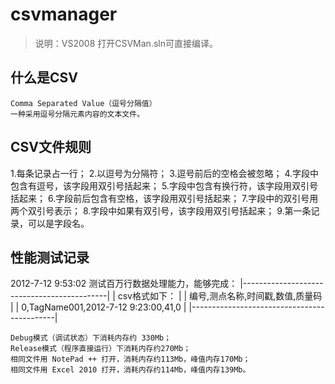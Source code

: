 # csvmanager

> 说明：VS2008 打开CSVMan.sln可直接编译。

## 什么是CSV
	Comma Separated Value（逗号分隔值）
	一种采用逗号分隔元素内容的文本文件。

## CSV文件规则
1.每条记录占一行；
2.以逗号为分隔符；
3.逗号前后的空格会被忽略；
4.字段中包含有逗号，该字段用双引号括起来；
5.字段中包含有换行符，该字段用双引号括起来；
6.字段前后包含有空格，该字段用双引号括起来；
7.字段中的双引号用两个双引号表示；
8.字段中如果有双引号，该字段用双引号括起来；
9.第一条记录，可以是字段名。
	
## 性能测试记录	
 2012-7-12 9:53:02 测试百万行数据处理能力，能够完成：
	|--------------------------------------------|
	|	csv格式如下：                            |
	|	编号,测点名称,时间戳,数值,质量码         |
	|	0,TagName001,2012-7-12 9:23:00,41,0      |
	|--------------------------------------------|	
	
	Debug模式（调试状态）下消耗内存约 330Mb；
	Release模式（程序直接运行）下消耗内存约270Mb；
	相同文件用 NotePad ++ 打开，消耗内存约113Mb，峰值内存170Mb；
	相同文件用 Excel 2010 打开，消耗内存约114Mb，峰值内存139Mb。
